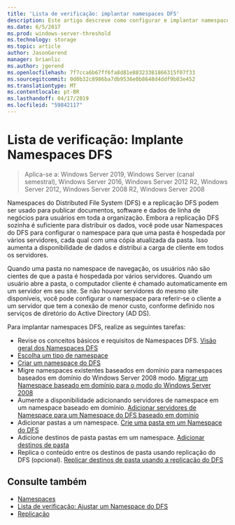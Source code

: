 ```yaml
---
title: 'Lista de verificação: implantar namespaces DFS'
description: Este artigo descreve como configurar e implantar namespaces DFS.
ms.date: 6/5/2017
ms.prod: windows-server-threshold
ms.technology: storage
ms.topic: article
author: JasonGerend
manager: brianlic
ms.author: jgerend
ms.openlocfilehash: 7f7cca6b67ff6fa8d81e88323381866315f07f33
ms.sourcegitcommit: 0d0b32c8986ba7db9536e0b8648d4ddf9b03e452
ms.translationtype: MT
ms.contentlocale: pt-BR
ms.lasthandoff: 04/17/2019
ms.locfileid: "59842117"
---
```

# <a name="checklist-deploy-dfs-namespaces"></a>Lista de verificação: Implante Namespaces DFS

> Aplica-se a: Windows Server 2019, Windows Server (canal semestral), Windows Server 2016, Windows Server 2012 R2, Windows Server 2012, Windows Server 2008 R2, Windows Server 2008

Namespaces do Distributed File System (DFS) e a replicação DFS podem ser usado para publicar documentos, software e dados de linha de negócios para usuários em toda a organização. Embora a replicação DFS sozinha é suficiente para distribuir os dados, você pode usar Namespaces do DFS para configurar o namespace para que uma pasta é hospedada por vários servidores, cada qual com uma cópia atualizada da pasta. Isso aumenta a disponibilidade de dados e distribui a carga de cliente em todos os servidores.

Quando uma pasta no namespace de navegação, os usuários não são cientes de que a pasta é hospedada por vários servidores. Quando um usuário abre a pasta, o computador cliente é chamado automaticamente em um servidor em seu site. Se não houver servidores do mesmo site disponíveis, você pode configurar o namespace para referir-se o cliente a um servidor que tem a conexão de menor custo, conforme definido nos serviços de diretório do Active Directory (AD DS).

Para implantar namespaces DFS, realize as seguintes tarefas:

-   Revise os conceitos básicos e requisitos de Namespaces DFS.
[Visão geral dos Namespaces DFS](dfs-overview.md)
-   [Escolha um tipo de namespace](choose-a-namespace-type.md)
-   [Criar um namespace do DFS](create-a-dfs-namespace.md) 
-   Migre namespaces existentes baseados em domínio para namespaces baseados em domínio do Windows Server 2008 modo. [Migrar um Namespace baseado em domínio para o modo do Windows Server 2008](migrate-a-domain-based-namespace-to-windows-server-2008-mode.md) 
-   Aumente a disponibilidade adicionando servidores de namespace em um namespace baseado em domínio. [Adicionar servidores de Namespace para um Namespace do DFS baseado em domínio](add-namespace-servers-to-a-domain-based-dfs-namespace.md)
-   Adicionar pastas a um namespace. [Crie uma pasta em um Namespace do DFS](create-a-folder-in-a-dfs-namespace.md)
-   Adicione destinos de pasta pastas em um namespace. [Adicionar destinos de pasta](add-folder-targets.md)
-   Replica o conteúdo entre os destinos de pasta usando replicação do DFS (opcional). [Replicar destinos de pasta usando a replicação do DFS](replicate-folder-targets-using-dfs-replication.md)


## <a name="see-also"></a>Consulte também

-   [Namespaces](https://technet.microsoft.com/library/cc771914(v=ws.11).aspx)
-   [Lista de verificação: Ajustar um Namespace do DFS](checklist-tune-a-dfs-namespace.md)
-   [Replicação](https://technet.microsoft.com/library/cc770278(v=ws.11).aspx)


